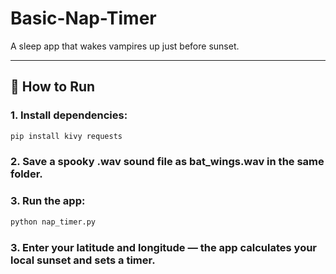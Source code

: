# Basic-Nap-Timer
A sleep app that wakes vampires up just before sunset.

---

## 🧩 How to Run

### 1. Install dependencies:
```bash
pip install kivy requests
```
### 2. Save a spooky .wav sound file as bat_wings.wav in the same folder.

### 3. Run the app:
```bash
python nap_timer.py
```

### 3. Enter your latitude and longitude — the app calculates your local sunset and sets a timer.
